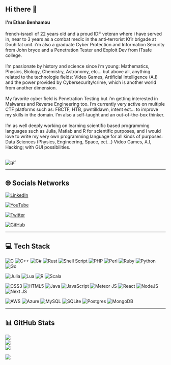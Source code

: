 ## Hi there 👋

#### I'm Ethan Benhamou
french-israeli of 22 years old and a proud IDF veteran where i have served in, near to 3 years as a combat medic in the anti-terrorist Kfir brigade at Douhifat unit. i'm also a graduate Cyber Protection and Information Security from John bryce and a Penetration Tester and Exploit Dev from ITsafe college.<br><br>I’m passionate by history and science since i’m young: Mathematics, Physics, Biology, Chemistry, Astronomy, etc… but above all, anything related to the technologie fields: Video Games, Artificial Intelligence (A.I) and the power provided by Cybersecurity/crime, which is another world from another dimension.<br><br>My favorite cyber field is Penetration Testing but i’m getting interested in Malwares and Reverse Engineering too. I’m currently very active on multiple CTF platforms such as: FBCTF, HTB, pwntilldawn, intent ect… to improve my skills in the domain. I’m also a self-taught and an out-of-the-box thinker.<br><br>I’m as well deeply working on learning scientific based programming languages such as Julia, Matlab and R for scientific purposes, and i would love to write my very own programming language for all kinds of purposes: Data Sciences (Physics, Engineering, Space, ect…) Video Games, A.I, Hacking; with GUI possibilities.<br><br>

![gif](https://camo.githubusercontent.com/d87412330e179c453793251de9ef574f11d2c570510e949304f1a767ad891b6c/68747470733a2f2f6d656469612e67697068792e636f6d2f6d656469612f336f456a4857706956494f475854356c396d2f67697068792e676966)

---

## 🌐 Socials Networks

[![LinkedIn](https://img.shields.io/badge/LinkedIn-%230077B5.svg?logo=linkedin&logoColor=white)](https://linkedin.com/in/ethan-benhamou)

[![YouTube](https://img.shields.io/badge/YouTube-%23FF0000.svg?logo=YouTube&logoColor=white)](https://youtube.com/@gh0st-anonymous)

[![Twitter](https://img.shields.io/badge/Twitter-%231DA1F2.svg?logo=Twitter&logoColor=white)](https://twitter.com/@ethan_bhm)

[![GitHub](https://img.shields.io/badge/-Github-000?logo=Github&logoColor=white)](https://github.com/gh0st-anonymous/)

---

## 💻 Tech Stack

![C](https://img.shields.io/badge/c-%2300599C.svg?style=flat&logo=c&logoColor=white)
![C++](https://img.shields.io/badge/c++-%2300599C.svg?style=flat&logo=c%2B%2B&logoColor=white)
![C#](https://img.shields.io/badge/c%23-%23239120.svg?style=flat&logo=c-sharp&logoColor=white)
![Rust](https://img.shields.io/badge/rust-%23000000.svg?style=flat&logo=rust&logoColor=white)
![Shell Script](https://img.shields.io/badge/shell_script-%23121011.svg?style=flat&logo=gnu-bash&logoColor=white)
![PHP](https://img.shields.io/badge/php-%23777BB4.svg?style=flat&logo=php&logoColor=white)
![Perl](https://img.shields.io/badge/perl-%2339457E.svg?style=flat&logo=perl&logoColor=white)
![Ruby](https://img.shields.io/badge/ruby-%23CC342D.svg?style=flat&logo=ruby&logoColor=white)
![Python](https://img.shields.io/badge/python-3670A0?style=flat&logo=python&logoColor=ffdd54)
![Go](https://img.shields.io/badge/go-%2300ADD8.svg?style=flat&logo=go&logoColor=white)

![Julia](https://img.shields.io/badge/-Julia-9558B2?style=flat&logo=julia&logoColor=white)
![Lua](https://img.shields.io/badge/lua-%232C2D72.svg?style=flat&logo=lua&logoColor=white)
![R](https://img.shields.io/badge/r-%23276DC3.svg?style=flat&logo=r&logoColor=white)
![Scala](https://img.shields.io/badge/scala-%23DC322F.svg?style=flat&logo=scala&logoColor=white)

![CSS3](https://img.shields.io/badge/css3-%231572B6.svg?style=flat&logo=css3&logoColor=white)
![HTML5](https://img.shields.io/badge/html5-%23E34F26.svg?style=flat&logo=html5&logoColor=white)
![Java](https://img.shields.io/badge/java-%23ED8B00.svg?style=flat&logo=java&logoColor=white)
![JavaScript](https://img.shields.io/badge/javascript-%23323330.svg?style=flat&logo=javascript&logoColor=%23F7DF1E) 
![Meteor JS](https://img.shields.io/badge/meteorjs-%23d74c4c.svg?style=flat&logo=meteor&logoColor=white)
![React](https://img.shields.io/badge/react-%2320232a.svg?style=flat&logo=react&logoColor=%2361DAFB)
![NodeJS](https://img.shields.io/badge/node.js-6DA55F?style=flat&logo=node.js&logoColor=white)
![Next JS](https://img.shields.io/badge/Next-black?style=flat&logo=next.js&logoColor=white)

![AWS](https://img.shields.io/badge/AWS-%23FF9900.svg?style=flat&logo=amazon-aws&logoColor=white)
![Azure](https://img.shields.io/badge/azure-%230072C6.svg?style=flat&logo=azure-devops&logoColor=white)
![MySQL](https://img.shields.io/badge/mysql-%2300f.svg?style=flat&logo=mysql&logoColor=white)
![SQLite](https://img.shields.io/badge/sqlite-%2307405e.svg?style=flat&logo=sqlite&logoColor=white)
![Postgres](https://img.shields.io/badge/postgres-%23316192.svg?style=flat&logo=postgresql&logoColor=white)
![MongoDB](https://img.shields.io/badge/MongoDB-%234ea94b.svg?style=flat&logo=mongodb&logoColor=white)

---

## 📊 GitHub Stats

![](https://github-readme-stats.vercel.app/api?username=gh0st-anonymous&theme=dark&hide_border=false&include_all_commits=true&count_private=true)<br/>
![](https://github-readme-streak-stats.herokuapp.com/?user=gh0st-anonymous&theme=dark&hide_border=false)<br/>
![](https://github-readme-stats.vercel.app/api/top-langs/?username=gh0st-anonymous&theme=dark&hide_border=false&include_all_commits=true&count_private=true&layout=compact)

[![](https://visitcount.itsvg.in/api?id=gh0st-anonymous&icon=1&color=12)](https://visitcount.itsvg.in)

<!-- [![](https://visitcount.itsvg.in/api?id=gh0st-anonymous&label=Profile%20Views&color=12&icon=1&pretty=true)](https://visitcount.itsvg.in) -->

<!-- Proudly created with GPRM ( https://gprm.itsvg.in ) -->

